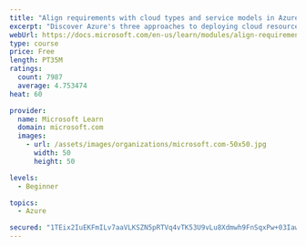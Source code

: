 ```yaml
---
title: "Align requirements with cloud types and service models in Azure"
excerpt: "Discover Azure's three approaches to deploying cloud resources -- public, private, and hybrid -- and learn the difference each makes in your Azure services."
webUrl: https://docs.microsoft.com/en-us/learn/modules/align-requirements-in-azure/
type: course
price: Free
length: PT35M
ratings:
  count: 7987
  average: 4.753474
heat: 60

provider:
  name: Microsoft Learn
  domain: microsoft.com
  images:
    - url: /assets/images/organizations/microsoft.com-50x50.jpg
      width: 50
      height: 50

levels:
  - Beginner

topics:
  - Azure

secured: "1TEix2IuEKFmILv7aaVLKSZN5pRTVq4vTK53U9vLu8Xdmwh9FnSqxPw+03IawInANqMireIJMlhJGOadInIUYhvzC+F9wc1+Zub8Lg/PI4EsaR00iFlHGvH+3qU2NbPBF6gDuOwN2IXlRDu/YFW1OH7s5CxGZcZUpBXhtFUWBSJcSU0URdyV/FeJW9fHubvidxt4Y14Z7mEav/TmQT9q4lJWJ8u+dnUSL0ZmL0fLJuQ+4SAvZWmHsddEejVEIHpv4Q0LnVkyNTwHM23AoqvMIgq3Re5JVy/WD9ul+iRhSLNd7tuP5qaGTXpSd5FmDfudiiRUeBAgqqUSdwZvA5s1KXNXkUnrHDFGr3XHUMkDU6QxHvBNXiwNJzDBGhrZt/Q16TuZaHX0THNgVnFQsDF3K0BslM6FabUxzDBjCNVoQpk=;6N3mS5FE4gu9Mce9GVWxjg=="
---
```


